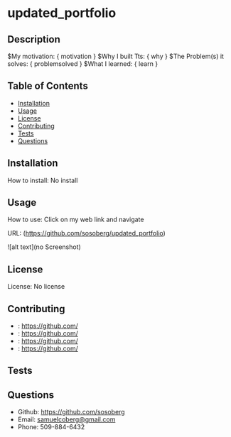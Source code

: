 
# updated_portfolio

## Description

$My motivation: { motivation }
$Why I built Tts: { why }
$The Problem(s) it solves: { problemsolved }
$What I learned: { learn }

## Table of Contents

- [Installation](#installation)
- [Usage](#usage)
- [License](#license)
- [Contributing](#contributing)
- [Tests](#tests)
- [Questions](#questions)

## Installation

How to install: No install

## Usage

How to use: Click on my web link and navigate

URL: (https://github.com/sosoberg/updated_portfolio)

![alt text](no Screenshot)

## License

License: No license

## Contributing

- : https://github.com/
- : https://github.com/
- : https://github.com/
- : https://github.com/

## Tests

## Questions

- Github: https://github.com/sosoberg
- Email: samuelcoberg@gmail.com
- Phone: 509-884-6432
    